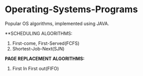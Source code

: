 # Operating-Systems-Programs
Popular OS algorithms, implemented using JAVA.

**SCHEDULING ALGORITHMS: 
1. First-come, First-Served(FCFS)
2. Shortest-Job-Next(SJN)

**PAGE REPLACEMENT ALGORITHMS:**
1. First In First out(FIFO)
